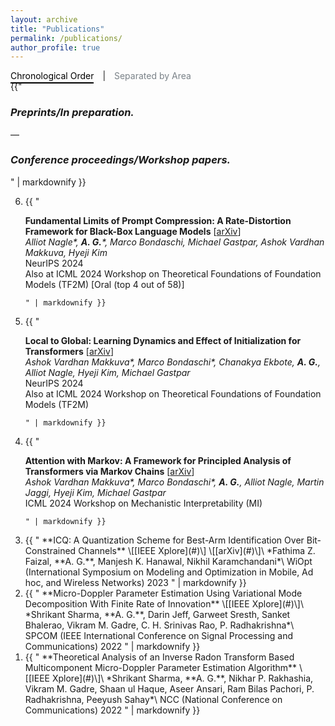```yaml
---
layout: archive
title: "Publications"
permalink: /publications/
author_profile: true
---
```


<!-- Link container for switching between views -->
<!-- <div class="link-container">
  <a href="javascript:void(0)" id="chronologicalLink" class="toggle-link selected-link" onclick="showView('chronological', this)">Chronological Order</a>
<span>|</span>
  <a href="javascript:void(0)" id="areaLink" class="toggle-link" onclick="showView('area', this)">Separated by Area</a>
</div> -->
<div class="link-container">
  <a href="javascript:void(0)" id="chronologicalLink" class="masthead__menu-item toggle-link selected-link" onclick="showView('chronological', this)">Chronological Order</a>
  <span>|</span>
  <a href="javascript:void(0)" id="areaLink" class="masthead__menu-item toggle-link" onclick="showView('area', this)">Separated by Area</a>
</div>

<!-- Chronological Order Section -->
<div id="chronological" class="view-section active">
{{"

### *Preprints/In preparation.*

—

### *Conference proceedings/Workshop papers.*
" | markdownify }}
  <ol reversed>
   <li> {{ " 

**Fundamental Limits of Prompt Compression: A Rate-Distortion Framework for Black-Box Language Models** \[[arXiv](#)\]\
*Alliot Nagle\*, **A. G.**\*, Marco Bondaschi, Michael Gastpar, Ashok Vardhan Makkuva, Hyeji Kim*\
NeurIPS 2024\
Also at ICML 2024 Workshop on Theoretical Foundations of Foundation Models (TF2M) \[Oral (top 4 out of 58)\] 

    " | markdownify }}
  </li> 
  <li>
    {{ " 

**Local to Global: Learning Dynamics and Effect of Initialization for Transformers** \[[arXiv](#)\]\
*Ashok Vardhan Makkuva\*, Marco Bondaschi\*, Chanakya Ekbote, **A. G.**, Alliot Nagle, Hyeji Kim, Michael Gastpar*\
NeurIPS 2024\
Also at ICML 2024 Workshop on Theoretical Foundations of Foundation Models (TF2M) 

    " | markdownify }}
  </li>
  <li>
    {{ " 

**Attention with Markov: A Framework for Principled Analysis of Transformers via Markov Chains** \[[arXiv](#)\]\
*Ashok Vardhan Makkuva\*, Marco Bondaschi\*, **A. G.**, Alliot Nagle,  Martin Jaggi, Hyeji Kim, Michael Gastpar*\
ICML 2024 Workshop on Mechanistic Interpretability (MI) 

    " | markdownify }}
  </li>
  <li>
    {{ " **ICQ: A Quantization Scheme for Best-Arm Identification Over Bit-Constrained Channels** \[[IEEE Xplore](#)\] \[[arXiv](#)\]\
    *Fathima Z. Faizal, **A. G.**, Manjesh K. Hanawal, Nikhil Karamchandani*\
    WiOpt (International Symposium on Modeling and Optimization in Mobile, Ad hoc, and Wireless Networks) 2023 " | markdownify }}
  </li>
  <li>
    {{ " **Micro-Doppler Parameter Estimation Using Variational Mode Decomposition With Finite Rate of Innovation** \[[IEEE Xplore](#)\]\
    *Shrikant Sharma, **A. G.**, Darin Jeff, Garweet Sresth, Sanket Bhalerao, Vikram M. Gadre, C. H. Srinivas Rao, P. Radhakrishna*\
    SPCOM (IEEE International Conference on Signal Processing and Communications) 2022  " | markdownify }}
  </li>
  <li>
    {{ " **Theoretical Analysis of an Inverse Radon Transform Based Multicomponent Micro-Doppler Parameter Estimation Algorithm** \[[IEEE Xplore](#)\]\
    *Shrikant Sharma, **A. G.**, Nikhar P. Rakhashia, Vikram M. Gadre, Shaan ul Haque, Aseer Ansari, Ram Bilas Pachori,
P. Radhakrishna, Peeyush Sahay*\
    NCC (National Conference on Communications) 2022 " | markdownify }}
  </li>
</ol>
</div>

<!-- Separated by Area Section -->
<div id="area" class="view-section">
{{"

### *Machine learning (Transformers/LLMs, bandits; 2022--24).*

" | markdownify }}

  <ol reversed>
   <li> {{ " 

**Fundamental Limits of Prompt Compression: A Rate-Distortion Framework for Black-Box Language Models** \[[arXiv](#)\]\
*Alliot Nagle\*, **A. G.**\*, Marco Bondaschi, Michael Gastpar, Ashok Vardhan Makkuva, Hyeji Kim*\
NeurIPS 2024\
Also at ICML 2024 Workshop on Theoretical Foundations of Foundation Models (TF2M) \[Oral (top 4 out of 58)\] 

    " | markdownify }}
  </li> 
  <li>
    {{ " 

**Local to Global: Learning Dynamics and Effect of Initialization for Transformers** \[[arXiv](#)\]\
*Ashok Vardhan Makkuva\*, Marco Bondaschi\*, Chanakya Ekbote, **A. G.**, Alliot Nagle, Hyeji Kim, Michael Gastpar*\
NeurIPS 2024\
Also at ICML 2024 Workshop on Theoretical Foundations of Foundation Models (TF2M) 

    " | markdownify }}
  </li>
  <li>
    {{ " 

**Attention with Markov: A Framework for Principled Analysis of Transformers via Markov Chains** \[[arXiv](#)\]\
*Ashok Vardhan Makkuva\*, Marco Bondaschi\*, **A. G.**, Alliot Nagle,  Martin Jaggi, Hyeji Kim, Michael Gastpar*\
ICML 2024 Workshop on Mechanistic Interpretability (MI) 

    " | markdownify }}
  </li>
  <li>
    {{ " **ICQ: A Quantization Scheme for Best-Arm Identification Over Bit-Constrained Channels** \[[IEEE Xplore](#)\] \[[arXiv](#)\]\
    *Fathima Z. Faizal, **A. G.**, Manjesh K. Hanawal, Nikhil Karamchandani*\
    WiOpt (International Symposium on Modeling and Optimization in Mobile, Ad hoc, and Wireless Networks) 2023 " | markdownify }}
  </li>
</ol>
{{"

### *Conference proceedings/Workshop papers.*
" | markdownify }}

  <ol reversed>
  <li>
    {{ " **Micro-Doppler Parameter Estimation Using Variational Mode Decomposition With Finite Rate of Innovation** \[[IEEE Xplore](#)\]\
    *Shrikant Sharma, **A. G.**, Darin Jeff, Garweet Sresth, Sanket Bhalerao, Vikram M. Gadre, C. H. Srinivas Rao, P. Radhakrishna*\
    SPCOM (IEEE International Conference on Signal Processing and Communications) 2022  " | markdownify }}
  </li>
  <li>
    {{ " **Theoretical Analysis of an Inverse Radon Transform Based Multicomponent Micro-Doppler Parameter Estimation Algorithm** \[[IEEE Xplore](#)\]\
    *Shrikant Sharma, **A. G.**, Nikhar P. Rakhashia, Vikram M. Gadre, Shaan ul Haque, Aseer Ansari, Ram Bilas Pachori,
P. Radhakrishna, Peeyush Sahay*\
    NCC (National Conference on Communications) 2022 " | markdownify }}
  </li>
</ol>
</div>

<script>
  function showView(view, link) {
    // Hide all sections
    document.getElementById('chronological').classList.remove('active');
    document.getElementById('area').classList.remove('active');
    
    // Show the selected section
    document.getElementById(view).classList.add('active');

    // Remove selected-link class from all links
    document.getElementById('chronologicalLink').classList.remove('selected-link');
    document.getElementById('areaLink').classList.remove('selected-link');
    
    // Add selected-link class to the clicked link
    link.classList.add('selected-link');
  }
  // Dynamically set the starting number for the reversed list
  window.onload = function() {
    var publicationList = document.getElementById('publicationList');
    var numItems = publicationList.getElementsByTagName('li').length;
    publicationList.setAttribute('start', numItems);  // Set the 'start' attribute to the number of items
  };
</script>

<style>
  .view-section {
    display: none;
  }
  .active {
    display: block;
  }
  
  /* Ensures the links and separator are inline */
.link-container {
    display: inline-block;
}

/* Style the links and ensure no underline appears */
.toggle-link {
    display: inline; /* Ensure links are inline, not block-level */
    text-decoration: none !important; /* Force remove underline, override any inherited styles */
    color: #7a8288; /* Default color is gray */
    padding-bottom: 2px; /* Padding to space out the text a bit */
    border-bottom: 2px solid transparent; /* No visible underline/border by default */
    transition: border-bottom 0.3s ease, color 0.3s ease; /* Smooth transition for border and color */
}

/* Equal space around the '|' separator */
.link-container span {
    margin-left: 10px;
    margin-right: 10px;
}

/* Hover effect: simulate masthead with dark border on hover */
.toggle-link:hover {
    border-bottom: 2px solid #333; /* Dark gray border-bottom on hover */
    color: #333; /* Darker gray on hover */
    text-decoration: none !important; /* Make sure no underline appears on hover */
}

/* Selected link style */
.selected-link {
    border-bottom: 2px solid black; /* Black border for the selected link */
    color: black; /* Black text for the selected link */
    text-decoration: none !important; /* Ensure no underline for the selected link */
}
/* Remove the blue outline on click */
.toggle-link:focus {
    outline: none; /* Removes the blue focus outline */
}

/* Optional: Add a custom focus style (for accessibility) */
.toggle-link:focus {
    outline: none; /* Remove blue outline */
    border-bottom: 2px solid #555; /* Optional: subtle focus border to indicate focus */
}
</style>
